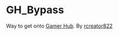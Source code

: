 # GH_Bypass
Way to get onto [Gamer Hub](https://www.github.com/rcreator822/GamerHub). By [rcreator822](https://www.github.com/rcreator822)
